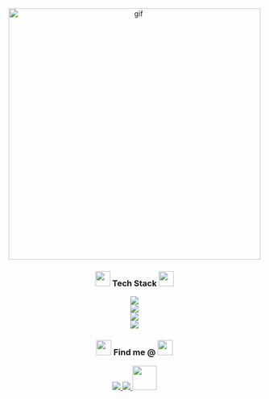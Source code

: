 <!-- Top Section (GitHub-safe, no visible table lines) -->
<div align="center">
    <img src="https://c.tenor.com/8HQF1ae8HiwAAAAd/tenor.gif" width="500" alt="gif" />
</div>

<!-- Tech Stack Title -->
<h3 align="center">
 <img src="https://i.pinimg.com/originals/d3/7d/13/d37d133cdbcc54bb5b54172e75b6c2b2.gif" width="30">
Tech Stack
<img src="https://i.pinimg.com/originals/d3/7d/13/d37d133cdbcc54bb5b54172e75b6c2b2.gif" width="30">
</h3>

<!-- Stacks -->
<div align="center">
    <img src="https://skillicons.dev/icons?i=ts,go,rust,python,js" /><br>
    <img src="https://skillicons.dev/icons?i=nextjs,react,tailwind,html,css" /><br>
    <img src="https://skillicons.dev/icons?i=nodejs,express,postgres,docker,aws" /><br>
    <img src="https://skillicons.dev/icons?i=git,github,vercel,figma" /><br>
</div>

<!-- Socials Title -->
<h3 align="center">
 <img src="https://i.pinimg.com/originals/d3/7d/13/d37d133cdbcc54bb5b54172e75b6c2b2.gif" width="30">
Find me @
<img src="https://i.pinimg.com/originals/d3/7d/13/d37d133cdbcc54bb5b54172e75b6c2b2.gif" width="30">
</h3>
<!-- Social Links -->
<div align="center"> 
  <a href="mailto:shamkashyap25@gmail.com" target="_blank">
    <img src="https://skillicons.dev/icons?i=gmail" />
  </a>
  <a href="https://www.linkedin.com/in/shambhavi0325/" target="_blank">
    <img src="https://skillicons.dev/icons?i=linkedin" />
  </a> 
  <a href="https://open.spotify.com/user/lrfedets01ag7ocdbfha0x3ps" target="_blank">
    <img src="https://cdn.iconscout.com/icon/free/png-256/free-spotify-11-432546.png?f=webp" width="48px" />
  </a>
</div>
